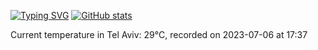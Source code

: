 [![Typing SVG](https://readme-typing-svg.demolab.com?font=Fira+Code&pause=1000&width=435&lines=Hello+%F0%9F%91%8B+welcome+to+my+GitHub+%F0%9F%94%A5)](https://git.io/typing-svg)
[![GitHub stats](https://github-readme-stats.vercel.app/api?username=apollner&rank_icon=github&hide=stars,prs,contribs)](https://github.com/anuraghazra/github-readme-stats)

























































































Current temperature in Tel Aviv: 29°C, recorded on 2023-07-06 at 17:37
